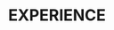 ---
title : "EXPERIENCE"
experience:
  enable : true
  title : "Education"
  experience_list:
    - name : "University of Michigan"
      company: "Ph.D in Computer Science and Engineering | Computer Architecture & Systems"
      duration: "2022 Sept - "
      content: "I worked with Prof. Satish Narayanasamy on confidential computing / hardware guranteed privacy topics. " 
    # experience item loop
    - name : "University of Michigen"
      company : "B.S.E. in Computer Engineering | GPA: 4.00/4.00"
      duration : "2020 Sept - 2022 Apr"
      content : "I take computer architecture track and work with Prof. Ron Dresklinski & Prof. Satish Narayanasamy on hardware related researches. <br>
      <b>Course work:</b> EECS470 Computer Architecture (A), EECS281 Data Structures and Algorithms (A), EECS312 Integrated Circuits (A), EECS482 Operating Systems (in progress), Parallele CUDA Programming (in progress)
      "
      
    # experience item loop
    - name : "Shanghai Jiaotong Univeristy"
      company : "B.S.E. in Electrical & Computer Engineering | GPA: 3.82/4.00"
      duration : "2018 Sept - 2022 Aug "
      content : "I started my university here and gained my interest in engineering. I learned the basics about heardware and curcuits and decided to keep working on hardware related topics. <br>
      <b>Course work:</b> VE270 Introduction to Logic Design (A+), VE280 Programming & Elem. Data Struct (A), VE401 Probability Methods in Eng. (A+), VV186/VV285/VV286 Honors Mathematics II/III/IV (A-, A, A)
      "
      
    # experience item loop
    - name : "Technische Universität Berlin"
      company : "Winter Short Program in Excisice Game Design"
      duration : "2020 Jan - 2020 Feb"
      content : "My team designed a VR exercising game with unity using C# and tested it on Oculus headsets."

    - name : "McGill University"
      company : "Winter Short Program in Communication and interpersonal skills in business"
      duration : "2019 Jan - 2019 Feb"
      content : "I learned and practiced my presentation, writing, facilitation, listening skills and conflict management skills. "
---